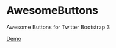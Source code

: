 # AwesomeButtons
Awesome Buttons for Twitter Bootstrap 3

<a href="http://ergots.fr/AwesomeButton/">Demo</a>
